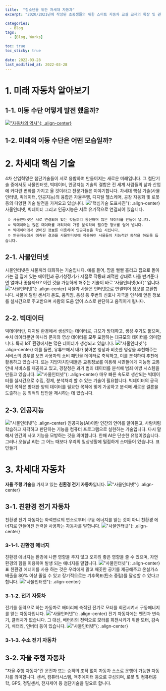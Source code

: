 ```yaml
---
title:  "청소년을 위한 차세대 자동차"
excerpt: "2020/2021년에 작성된 초중생들의 위한 스마트 자동차 교실 교재의 확장 및 관련 내용 정리 1"

categories:
  - Blog
tags:
  - [Blog, Works]

toc: true
toc_sticky: true
 
date: 2022-03-28
last_modified_at: 2022-03-28
---
```

# 1. 미래 자동차 알아보기
## 1-1. 이동 수단 어떻게 발전 했을까?
[!["자동차의 역사"](https://MisunRyu.github.io/assets/images/smart_car/1-0.png "자동차의 역사"){: .align-center}](https://youtu.be/qjbPuLl1ci4?t=7)
## 1-2. 미래의 이동 수단은 어떤 모습일까?

# 2. 차세대 핵심 기술
4차 산업혁명은 첨단기술들이 서로 융합하여 만들어지는 새로운 미래입니다. 그 첨단기술 중에서도 사물인터넷, 빅데이터, 인공지능 기술의 결합은 전 세계 사람들의 삶과 산업에 커다란 변화를 가지고 올 것이라고 전문가들은 이야기합니다. 
차세대 핵심 기술(사물인터넷, 빅데이터, 인공지능)의 융합은 자율주행, 디지털 헬스케어, 공장 자동화 및 로봇 등의 다양한 기술 발전을 가져오고 있습니다.
!["핵심기술 도표사진"](https://MisunRyu.github.io/assets/images/smart_car/1-2.png "핵심기술 도표사진"){: .align-center}
사물인터넷, 빅데이터 그리고 인공지능은 서로 유기적으로 연결되어 있습니다. 

     ㅇ 사물인터넷은 서로 연결되어 있는 것들끼리 통신하며 많은 데이터를 만들어 냅니다. 
     ㅇ 빅데이터는 많은 데이터를 처리하여 가공 분석하여 필요한 정보를 얻어 냅니다.
     ㅇ 빅데이터에서 얻어진 정보를 이용하여 인공지능을 학습 시킵니다.
     ㅇ 인공지능에서 예측된 결과를 사물인터넷에 적용하여 사물들이 지능적인 동작을 하도록 돕습니다.
## 2-1. 사물인터넷
사물인터넷은 사물끼리 대화하는 기술입니다. 예를 들어, 땀을 뻘뻘 흘리고 집으로 돌아가는 길 집에 있는 에어컨과 공기청정기가 저절로 작동돼 쾌적한 상태로 나를 반겨준다면 얼마나 좋을까요? 이런 것을 가능하게 해주는 기술이 바로 ‘사물인터넷(IoT)' 입니다. 
!["사물인터넷"](https://MisunRyu.github.io/assets/images/smart_car/1-3.png "사물인터넷"){: .align-center}
사물과 사물은 인터넷으로 연결되어 정보를 교환합니다. 사물에 달린 센서가 온도, 움직임, 음성 등 주변의 신호나 자극을 인식해 얻은 정보를 실시간으로 주고받으며 사람의 도움 없이 스스로 판단하고 움직이게 됩니다.
## 2-2. 빅데이터
빅데이터란, 디지털 환경에서 생성되는 데이터로, 규모가 방대하고, 생성 주기도 짧으며, 수치 데이터뿐만 아니라 문자와 영상 데이터를 모두 포함하는 대규모의 데이터를 의미합니다. 특히 IoT 환경에서는 많은 데이터가 생성되고 있습니다. 
!["사물인터넷"](https://MisunRyu.github.io/assets/images/smart_car/1-4.png "사물인터넷"){: .align-center}
예를 들면, 유튜브에서 내가 찾아본 영상과 비슷한 영상을 추천해주는 서비스의 경우를 보면 사용자의 소비 패턴을 데이터로 축적하고, 이를 분석하여 추천에 활용하고 있습니다. 또는 지방자치단체들은 교통정보를 이용해 시민들에게 지능형 교통안내 서비스를 제공하고 있고, 경찰청은 과거 범죄 데이터를 분석해 범죄 예방 시스템을 만들고 있습니다.
!["사물인터넷"](https://MisunRyu.github.io/assets/images/smart_car/1-5.png "사물인터넷"){: .align-center}
매우 빠른 속도로 생산되는 빅데이터를 실시간으로 수집, 정제, 분석처리 할 수 있는 기술이 필요합니다. 
빅데이터의 궁극적인 목적은 방대한 양의 데이터를 필요한 목적에 맞게 가공하고 분석해 새로운 결론을 도출하는 등 최적의 답안을 제시하는 데 있습니다.

## 2-3. 인공지능
!["사물인터넷"](https://MisunRyu.github.io/assets/images/smart_car/1-6.png "사물인터넷"){: .align-center}
인공지능(AI)이란 인간의 언어를 알아듣고, 사람처럼 학습하고 지각하고 판단하는 기능을 컴퓨터 프로그램으로 실현하는 기술입니다. 다시 말해서 인간의 사고 기능을 모방하는 것을 의미합니다. 한때 AI은 단순한 유행이었습니다. 그러나 오늘날 AI는 그 어느 때보다 우리의 일상생활에 밀접하게 스며들어 있습니다. 
표 만들기
# 3. 차세대 자동차
**자율 주행 기술**을 가지고 있는 **친환경 전기 자동차**입니다.
!["사물인터넷"](https://MisunRyu.github.io/assets/images/smart_car/1-7.png "사물인터넷"){: .align-center}
## 3-1. 친환경 전기 자동차
친환경 전기 자동차는 화석연료의 연소로부터 구동 에너지를 얻는 것이 아니 친환경 에너지로 만들어진 전력을 사용하는 자동차를 말합니다. 
!["사물인터넷"](https://MisunRyu.github.io/assets/images/smart_car/1-8.png "사물인터넷"){: .align-center}
### 3-1-1. 친환경 에너지
친환경 에너지는 환경에 나쁜 영향을 주지 않고 오히려 좋은 영향을 줄 수 있으며, 자연환경의 힘을 이용하여 발생 되는 에너지를 말합니다.
!["사물인터넷"](https://MisunRyu.github.io/assets/images/smart_car/1-9.png "사물인터넷"){: .align-center}
표
친환경 에너지를 사용 하는 것은 우리에게 맑고 깨끗한 공기를 제공해주고 온실가스 배출을 80% 이상 줄일 수 있고 장기적으로는 기후목표(탄소 중립)를 달성할 수 있다고 합니다.
!["사물인터넷"](https://MisunRyu.github.io/assets/images/smart_car/1-10.png "사물인터넷"){: .align-center}
### 3-1-2. 전기 자동차
전기를 동력으로 하는 자동차로 배터리에 축적된 전기로 모터를 회전시켜서 구동에너지를 얻는 자동차입니다.
!["사물인터넷"](https://MisunRyu.github.io/assets/images/smart_car/1-11.png "사물인터넷"){: .align-center}
전기 자동차에는 엔진과 변속기, 클러치가 없습니다. 그 대신, 배터리의 전력으로 모터를 회전시키기 위한 모터, 감속기, 배터리, 인버터 등이 있습니다.
!["사물인터넷"](https://MisunRyu.github.io/assets/images/smart_car/1-12.png "사물인터넷"){: .align-center}
### 3-1-3. 수소 전기 자동차

## 3-2. 자율 주행 자동차
"자율 주행 자동차"란 운전자 또는 승객의 조작 없이 자동차 스스로 운행이 가능한 자동차를 의미합니다. 센서, 컴퓨터시스템, 액추에이터 등으로 구성되며, 로봇 및 컴퓨터공학, GPS, 정밀센서, 전자제어 등 첨단기술을 필요로 합니다.



